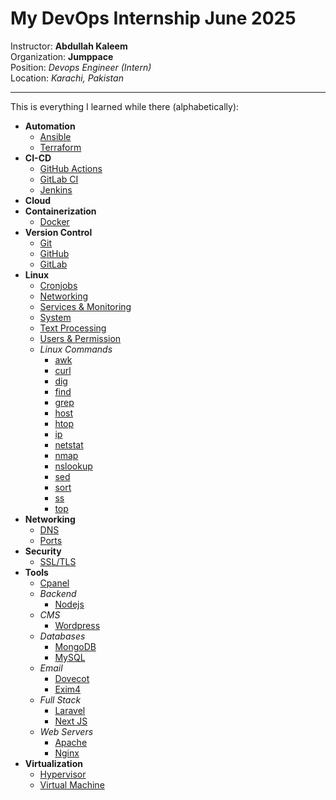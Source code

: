 # My DevOps Internship June 2025
Instructor: **Abdullah Kaleem**  
Organization: **Jumppace**  
Position: *Devops Engineer (Intern)*  
Location: *Karachi, Pakistan*

---

This is everything I learned while there (alphabetically):

- **Automation**
    - [Ansible](Automation/ansible.md)
    - [Terraform](Automation/terraform.md)
- **CI-CD**
    - [GitHub Actions](CI-CD/github-actions.md)
    - [GitLab CI](CI-CD/gitlab-ci.md)
    - [Jenkins](CI-CD/jenkins.md)
- **Cloud**
- **Containerization**
    - [Docker](Containerization/docker.md)
- **Version Control**
    - [Git](git.md)
    - [GitHub](github.md)
    - [GitLab](gitlab.md)
- **Linux**
    - [Cronjobs](Linux/linux-cronjobs.md)
    - [Networking](Linux/linux-networking.md)
    - [Services & Monitoring](Linux/linux-services-monitoring.md)
    - [System](Linux/linux-system.md)
    - [Text Processing](Linux/linux-text-processing.md)
    - [Users & Permission](Linux/linux-users-permissions.md)
    - *Linux Commands*
        - [awk](Linux/linux-commands/awk.md)
        - [curl](Linux/linux-commands/curl.md)
        - [dig](Linux/linux-commands/dig.md)
        - [find](Linux/linux-commands/find.md)
        - [grep](Linux/linux-commands/grep.md)
        - [host](Linux/linux-commands/host.md)
        - [htop](Linux/linux-commands/htop.md)
        - [ip](Linux/linux-commands/ip.md)
        - [netstat](Linux/linux-commands/netstat.md)
        - [nmap](Linux/linux-commands/nmap.md)
        - [nslookup](Linux/linux-commands/nslookup.md)
        - [sed](Linux/linux-commands/sed.md)
        - [sort](Linux/linux-commands/sort.md)
        - [ss](Linux/linux-commands/ss.md)
        - [top](Linux/linux-commands/top.md)
- **Networking**
    - [DNS](Networking/dns.md)
    - [Ports](Networking/ports.md)
- **Security**
    - [SSL/TLS](Security/ssl-tls.md)
- **Tools**
    - [Cpanel](Tools/cpanel.md)
    - *Backend*
        - [Nodejs](Tools/Backend/nodejs.md)
    - *CMS*
        - [Wordpress](Tools/CMS/wordpress.md)
    - *Databases*
        - [MongoDB](Tools/Databases/mongodb.md)
        - [MySQL](Tools/Databases/mysql.md)
    - *Email*
        - [Dovecot](Tools/Emails/dovecot.md)
        - [Exim4](Tools/Emails/exim4.md)
    - *Full Stack*
        - [Laravel](Tools/Full%20Stack/laravel.md)
        - [Next JS](Tools/Full%20Stack/nextjs.md)
    - *Web Servers*
        - [Apache](Tools/Web%20Servers/apache.md)
        - [Nginx](Tools/Web%20Servers/nginx.md)
- **Virtualization**
    - [Hypervisor](Virtualization/hypervisor.md)
    - [Virtual Machine](Virtualization/virtual-machine.md)